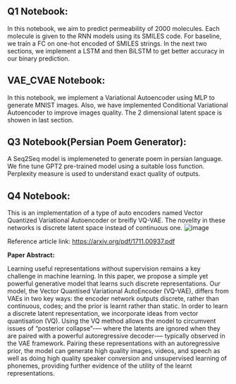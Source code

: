 ## Q1 Notebook:
In this notebook, we aim to predict permeability of 2000 molecules. Each molecule is given to the RNN models using its SMILES code.
For baseline, we train a FC on one-hot encoded of SMILES strings. In the next two sections, we implement a LSTM and then
BiLSTM to get better accuracy in our binary prediction. 



## VAE_CVAE Notebook:
In this notebook, we implement a Variational Autoencoder using MLP to generate MNIST images. Also, we have implemented Conditional Variational Autoencoder
to improve images quality. The 2 dimensional latent space is showen in last section.




## Q3 Notebook(Persian Poem Generator):
A Seq2Seq model is implemeneted to generate poem in persian language. We fine tune GPT2 pre-trained model using a suitable loss function. Perplexity measure is used to understand exact quality of outputs.




## Q4 Notebook:
This is an implementation of a type of auto encoders named Vector Quantized Variational Autoencoder or breifly VQ-VAE. The novelity in these networks is discrete latent space instead of continuous one. 
![image](https://github.com/mohamadH80/Deep-Learning-HW4/assets/84089279/a7be2846-dc7f-494d-8dfb-031f7cf89bcf)

Reference article link: https://arxiv.org/pdf/1711.00937.pdf

**Paper Abstract:**

Learning useful representations without supervision remains a key challenge in
 machine learning. In this paper, we propose a simple yet powerful generative
 model that learns such discrete representations. Our model, the Vector Quantised
Variational AutoEncoder (VQ-VAE), differs from VAEs in two key ways: the
 encoder network outputs discrete, rather than continuous, codes; and the prior
 is learnt rather than static. In order to learn a discrete latent representation, we
 incorporate ideas from vector quantisation (VQ). Using the VQ method allows the
 model to circumvent issues of “posterior collapse”-— where the latents are ignored
 when they are paired with a powerful autoregressive decoder-— typically observed
 in the VAE framework. Pairing these representations with an autoregressive prior,
 the model can generate high quality images, videos, and speech as well as doing
 high quality speaker conversion and unsupervised learning of phonemes, providing
 further evidence of the utility of the learnt representations.
